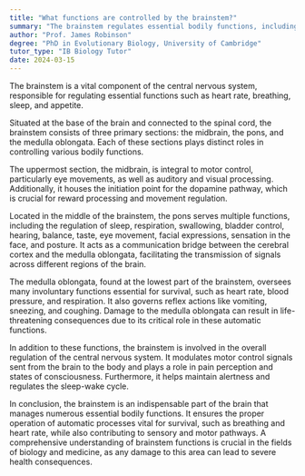 ```yaml
---
title: "What functions are controlled by the brainstem?"
summary: "The brainstem regulates essential bodily functions, including heart rate, breathing, sleep, and eating, making it crucial for maintaining life and overall health."
author: "Prof. James Robinson"
degree: "PhD in Evolutionary Biology, University of Cambridge"
tutor_type: "IB Biology Tutor"
date: 2024-03-15
---
```


The brainstem is a vital component of the central nervous system, responsible for regulating essential functions such as heart rate, breathing, sleep, and appetite.

Situated at the base of the brain and connected to the spinal cord, the brainstem consists of three primary sections: the midbrain, the pons, and the medulla oblongata. Each of these sections plays distinct roles in controlling various bodily functions.

The uppermost section, the midbrain, is integral to motor control, particularly eye movements, as well as auditory and visual processing. Additionally, it houses the initiation point for the dopamine pathway, which is crucial for reward processing and movement regulation.

Located in the middle of the brainstem, the pons serves multiple functions, including the regulation of sleep, respiration, swallowing, bladder control, hearing, balance, taste, eye movement, facial expressions, sensation in the face, and posture. It acts as a communication bridge between the cerebral cortex and the medulla oblongata, facilitating the transmission of signals across different regions of the brain.

The medulla oblongata, found at the lowest part of the brainstem, oversees many involuntary functions essential for survival, such as heart rate, blood pressure, and respiration. It also governs reflex actions like vomiting, sneezing, and coughing. Damage to the medulla oblongata can result in life-threatening consequences due to its critical role in these automatic functions.

In addition to these functions, the brainstem is involved in the overall regulation of the central nervous system. It modulates motor control signals sent from the brain to the body and plays a role in pain perception and states of consciousness. Furthermore, it helps maintain alertness and regulates the sleep-wake cycle.

In conclusion, the brainstem is an indispensable part of the brain that manages numerous essential bodily functions. It ensures the proper operation of automatic processes vital for survival, such as breathing and heart rate, while also contributing to sensory and motor pathways. A comprehensive understanding of brainstem functions is crucial in the fields of biology and medicine, as any damage to this area can lead to severe health consequences.
    